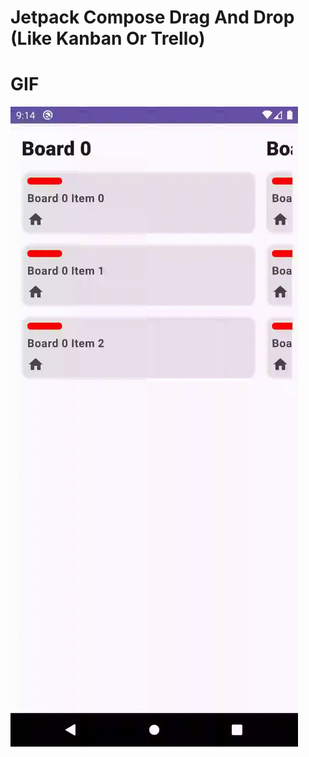 # Jetpack Compose Drag And Drop (Like Kanban Or Trello)

# GIF
<img src="https://github.com/furkancosgun/ComposeDragAndDrop/blob/master/asset/record.gif?raw=true"/>
